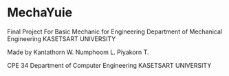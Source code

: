 # MechaYuie

Final Project For Basic Mechanic for Engineering
Department of Mechanical Engineering
KASETSART UNIVERSITY

Made by
Kantathorn W.
Numphoom L.
Piyakorn T.

CPE 34
Department of Computer Engineering
KASETSART UNIVERSITY

